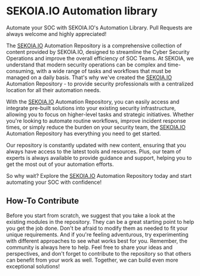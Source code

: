 # SEKOIA.IO Automation library
Automate your SOC with SEKOIA.IO's Automation Library. Pull Requests are always welcome and highly appreciated! 

The [SEKOIA.IO](http://sekoia.io/) Automation Repository is a comprehensive collection of content provided by SEKOIA.IO, designed to streamline the Cyber Security Operations and improve the overall efficiency of SOC Teams.
At SEKOIA, we understand that modern security operations can be complex and time-consuming, with a wide range of tasks and workflows that must be managed on a daily basis. That's why we've created the [SEKOIA.IO](http://sekoia.io/) Automation Repository - to provide security professionals with a centralized location for all their automation needs.

With the [SEKOIA.IO](http://sekoia.io/) Automation Repository, you can easily access and integrate pre-built solutions into your existing security infrastructure, allowing you to focus on higher-level tasks and strategic initiatives. Whether you're looking to automate routine workflows, improve incident response times, or simply reduce the burden on your security team, the [SEKOIA.IO](http://sekoia.io/) Automation Repository has everything you need to get started.

Our repository is constantly updated with new content, ensuring that you always have access to the latest tools and resources. Plus, our team of experts is always available to provide guidance and support, helping you to get the most out of your automation efforts.

So why wait? Explore the [SEKOIA.IO](http://sekoia.io/) Automation Repository today and start automating your SOC with confidence!

## How-To Contribute

Before you start from scratch, we suggest that you take a look at the existing modules in the repository. 
They can be a great starting point to help you get the job done. 
Don't be afraid to modify them as needed to fit your unique requirements. 
And if you're feeling adventurous, try experimenting with different approaches to see what works best for you. 
Remember, the community is always here to help. 
Feel free to share your ideas and perspectives, and don't forget to contribute to the repository
so that others can benefit from your work as well. Together, we can build even more exceptional solutions!
